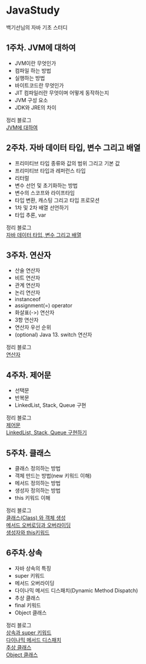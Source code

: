 # JavaStudy
백기선님의 자바 기초 스터디


## 1주차. JVM에 대하여

- JVM이란 무엇인가
- 컴파일 하는 방법
- 실행하는 방법
- 바이트코드란 무엇인가
- JIT 컴파일러란 무엇이며 어떻게 동작하는지
- JVM 구성 요소
- JDK와 JRE의 차이

정리 블로그<br/>
[JVM에 대하여](https://jddng.tistory.com/56)

## 2주차. 자바 데이터 타입, 변수 그리고 배열

- 프리미티브 타입 종류와 값의 범위 그리고 기본 값
- 프리미티브 타입과 레퍼런스 타입
- 리터럴
- 변수 선언 및 초기화하는 방법
- 변수의 스코프와 라이프타임
- 타입 변환, 캐스팅 그리고 타입 프로모션
- 1차 및 2차 배열 선언하기
- 타입 추론, var

정리 블로그<br/>
[자바 데이터 타입, 변수 그리고 배열](https://jddng.tistory.com/63)

## 3주차. 연산자

- 산술 연산자
- 비트 연산자
- 관계 연산자
- 논리 연산자
- instanceof
- assignment(=) operator
- 화살표(->) 연산자
- 3항 연산자
- 연산자 우선 순위
- (optional) Java 13. switch 연산자

정리 블로그<br/>
[연산자](https://jddng.tistory.com/84)

## 4주차. 제어문

 - 선택문
 - 반복문
 - LinkedList, Stack, Queue 구현

정리 블로그<br/>
[제어문](https://jddng.tistory.com/120)<br/>
[LinkedList, Stack, Queue 구현하기](https://jddng.tistory.com/123)<br/>

## 5주차. 클래스

 - 클래스 정의하는 방법
 - 객체 만드는 방법(new 키워드 이해)
 - 메서드 정의하는 방법
 - 생성자 정의하는 방법
 - this 키워드 이해

정리 블로그<br/>
[클래스(Class) 와 객체 생성](https://jddng.tistory.com/137)<br/>
[메서드 오버로딩과 오버라이딩](https://jddng.tistory.com/138)<br/>
[생성자와 this키워드](https://jddng.tistory.com/139)<br/>
             
## 6주차.상속

 - 자바 상속의 특징
 - super 키워드
 - 메서드 오버라이딩
 - 다이나믹 메서드 디스패치(Dynamic Method Dispatch)
 - 추상 클래스
 - final 키워드
 - Object 클래스

정리 블로그<br/>
[상속과 super 키워드](https://jddng.tistory.com/153)<br/>
[다이나믹 메서드 디스패치](https://jddng.tistory.com/154)<br/>
[추상 클래스](https://jddng.tistory.com/155)<br/>
[Object 클래스](https://jddng.tistory.com/156)<br/>
